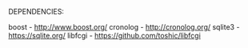 DEPENDENCIES:

boost    - http://www.boost.org/
cronolog - http://cronolog.org/
sqlite3  - https://sqlite.org/
libfcgi  - https://github.com/toshic/libfcgi
